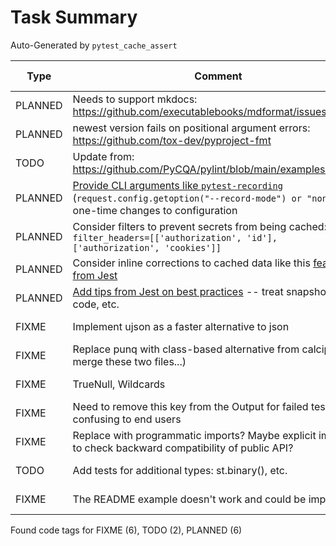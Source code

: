 # Task Summary

Auto-Generated by `pytest_cache_assert`

| Type    | Comment                                                                                                                                                                                                                                                                         | Last Edit   | Source File                                                                                                                                                                                            |
|---------|---------------------------------------------------------------------------------------------------------------------------------------------------------------------------------------------------------------------------------------------------------------------------------|-------------|--------------------------------------------------------------------------------------------------------------------------------------------------------------------------------------------------------|
| PLANNED | Needs to support mkdocs: https://github.com/executablebooks/mdformat/issues/317                                                                                                                                                                                                 | 2022-09-16  | [.pre-commit-config.yaml:46](https://github.com/KyleKing/pytest_cache_assert/blame/db164248693f53faa544283ced78bfc8cd174212/.pre-commit-config.yaml#L46)                                               |
| PLANNED | newest version fails on positional argument errors: https://github.com/tox-dev/pyproject-fmt                                                                                                                                                                                    | 2022-09-16  | [.pre-commit-config.yaml:65](https://github.com/KyleKing/pytest_cache_assert/blame/db164248693f53faa544283ced78bfc8cd174212/.pre-commit-config.yaml#L65)                                               |
| TODO    | Update from: https://github.com/PyCQA/pylint/blob/main/examples/pylintrc                                                                                                                                                                                                        | 2022-09-16  | [.pylintrc:1](https://github.com/KyleKing/pytest_cache_assert/blame/db164248693f53faa544283ced78bfc8cd174212/.pylintrc#L1)                                                                             |
| PLANNED | [Provide CLI arguments like `pytest-recording`](https://github.com/kiwicom/pytest-recording/blob/484bb887dd43fcaf44149160d57b58a7215e2c8a/src/pytest_recording/plugin.py#L37-L70) (`request.config.getoption("--record-mode") or "none"`) for one-time changes to configuration | 2021-11-02  | [docs/README.md:203](https://github.com/KyleKing/pytest_cache_assert/blame/59b53b867385ee55fb5d6c280931e1200f242f8c/docs/README.md#L191)                                                               |
| PLANNED | Consider filters to prevent secrets from being cached: `filter_headers=[['authorization', 'id'], ['authorization', 'cookies']]`                                                                                                                                                 | 2021-11-02  | [docs/README.md:204](https://github.com/KyleKing/pytest_cache_assert/blame/59b53b867385ee55fb5d6c280931e1200f242f8c/docs/README.md#L192)                                                               |
| PLANNED | Consider inline corrections to cached data like this [feature from Jest](https://jestjs.io/docs/snapshot-testing#inline-snapshots)                                                                                                                                              | 2021-11-03  | [docs/README.md:208](https://github.com/KyleKing/pytest_cache_assert/blame/0b3976e638b5f059cb1d4a8aecd008cee14ae70f/docs/README.md#L228)                                                               |
| PLANNED | [Add tips from Jest on best practices](https://jestjs.io/docs/snapshot-testing#best-practices) -- treat snapshots as code, etc.                                                                                                                                                 | 2021-11-03  | [docs/README.md:211](https://github.com/KyleKing/pytest_cache_assert/blame/0b3976e638b5f059cb1d4a8aecd008cee14ae70f/docs/README.md#L231)                                                               |
| FIXME   | Implement ujson as a faster alternative to json                                                                                                                                                                                                                                 | 2022-05-02  | [pyproject.toml:67](https://github.com/KyleKing/pytest_cache_assert/blame/19566b808c53ece745ba4280c3e671892e231510/pyproject.toml#L67)                                                                 |
| FIXME   | Replace punq with class-based alternative from calcipy (and merge these two files...)                                                                                                                                                                                           | 2022-09-17  | [pytest_cache_assert/_check_assert/config.py:9](https://github.com/KyleKing/pytest_cache_assert/blame/2196bff00fcd9288f9f5b6aa4a298693a856c9a8/pytest_cache_assert/_check_assert/config.py#L9)         |
| FIXME   | TrueNull, Wildcards                                                                                                                                                                                                                                                             | 2022-09-17  | [pytest_cache_assert/_check_assert/differ.py:8](https://github.com/KyleKing/pytest_cache_assert/blame/e4ff17cf9c1c020fab2e8e10dcdfe4a060d28eb9/pytest_cache_assert/_check_assert/differ.py#L8)         |
| FIXME   | Need to remove this key from the Output for failed tests b/c confusing to end users                                                                                                                                                                                             | 2022-03-07  | [pytest_cache_assert/_check_assert/validator.py:18](https://github.com/KyleKing/pytest_cache_assert/blame/b197c0df3bed15af02a6861ea5033ed1028085ec/pytest_cache_assert/_check_assert/validator.py#L19) |
| FIXME   | Replace with programmatic imports? Maybe explicit imports to check backward compatibility of public API?                                                                                                                                                                        | 2022-02-18  | [scripts/check_imports.py:7](https://github.com/KyleKing/pytest_cache_assert/blame/de5c14ec02a9b3db952957a391ad4fbf317567ae/scripts/check_imports.py#L7)                                               |
| TODO    | Add tests for additional types: st.binary(), etc.                                                                                                                                                                                                                               | 2022-03-07  | [tests/test_main.py:143](https://github.com/KyleKing/pytest_cache_assert/blame/f997474b9c84f354dd74de1da7f78e3f61af8c51/tests/test_main.py#L143)                                                       |
| FIXME   | The README example doesn't work and could be improved...                                                                                                                                                                                                                        | 2022-09-16  | [tests/test_readme.py:47](https://github.com/KyleKing/pytest_cache_assert/blame/05a0a9fbda7048229f5d2f8854c672573796c9ac/tests/test_readme.py#L49)                                                     |

Found code tags for FIXME (6), TODO (2), PLANNED (6)

<!-- calcipy:skip_tags -->
